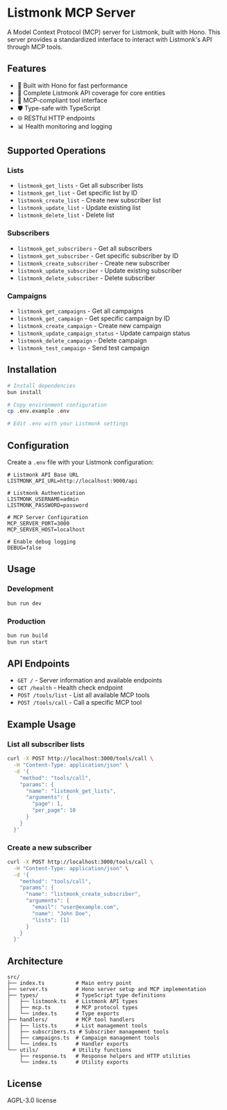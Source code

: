 # Listmonk MCP Server

A Model Context Protocol (MCP) server for Listmonk, built with Hono. This server provides a standardized interface to interact with Listmonk's API through MCP tools.

## Features

- 🚀 Built with Hono for fast performance
- 📝 Complete Listmonk API coverage for core entities
- 🔧 MCP-compliant tool interface
- 🛡️ Type-safe with TypeScript
- 🌐 RESTful HTTP endpoints
- 📊 Health monitoring and logging

## Supported Operations

### Lists
- `listmonk_get_lists` - Get all subscriber lists
- `listmonk_get_list` - Get specific list by ID
- `listmonk_create_list` - Create new subscriber list
- `listmonk_update_list` - Update existing list
- `listmonk_delete_list` - Delete list

### Subscribers
- `listmonk_get_subscribers` - Get all subscribers
- `listmonk_get_subscriber` - Get specific subscriber by ID
- `listmonk_create_subscriber` - Create new subscriber
- `listmonk_update_subscriber` - Update existing subscriber
- `listmonk_delete_subscriber` - Delete subscriber

### Campaigns
- `listmonk_get_campaigns` - Get all campaigns
- `listmonk_get_campaign` - Get specific campaign by ID
- `listmonk_create_campaign` - Create new campaign
- `listmonk_update_campaign_status` - Update campaign status
- `listmonk_delete_campaign` - Delete campaign
- `listmonk_test_campaign` - Send test campaign

## Installation

```bash
# Install dependencies
bun install

# Copy environment configuration
cp .env.example .env

# Edit .env with your Listmonk settings
```

## Configuration

Create a `.env` file with your Listmonk configuration:

```env
# Listmonk API Base URL
LISTMONK_API_URL=http://localhost:9000/api

# Listmonk Authentication
LISTMONK_USERNAME=admin
LISTMONK_PASSWORD=password

# MCP Server Configuration
MCP_SERVER_PORT=3000
MCP_SERVER_HOST=localhost

# Enable debug logging
DEBUG=false
```

## Usage

### Development

```bash
bun run dev
```

### Production

```bash
bun run build
bun run start
```

## API Endpoints

- `GET /` - Server information and available endpoints
- `GET /health` - Health check endpoint
- `POST /tools/list` - List all available MCP tools
- `POST /tools/call` - Call a specific MCP tool

## Example Usage

### List all subscriber lists

```bash
curl -X POST http://localhost:3000/tools/call \
  -H "Content-Type: application/json" \
  -d '{
    "method": "tools/call",
    "params": {
      "name": "listmonk_get_lists",
      "arguments": {
        "page": 1,
        "per_page": 10
      }
    }
  }'
```

### Create a new subscriber

```bash
curl -X POST http://localhost:3000/tools/call \
  -H "Content-Type: application/json" \
  -d '{
    "method": "tools/call",
    "params": {
      "name": "listmonk_create_subscriber",
      "arguments": {
        "email": "user@example.com",
        "name": "John Doe",
        "lists": [1]
      }
    }
  }'
```

## Architecture

```
src/
├── index.ts          # Main entry point
├── server.ts         # Hono server setup and MCP implementation
├── types/            # TypeScript type definitions
│   ├── listmonk.ts   # Listmonk API types
│   ├── mcp.ts        # MCP protocol types
│   └── index.ts      # Type exports
├── handlers/         # MCP tool handlers
│   ├── lists.ts      # List management tools
│   ├── subscribers.ts # Subscriber management tools
│   ├── campaigns.ts  # Campaign management tools
│   └── index.ts      # Handler exports
└── utils/           # Utility functions
    ├── response.ts   # Response helpers and HTTP utilities
    └── index.ts      # Utility exports
```

## License

AGPL-3.0 license
